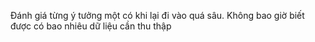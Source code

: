 Đánh giá từng ý tưởng một có khi lại đi vào quá sâu. Không bao giờ biết được có bao nhiêu dữ liệu cần thu thập
